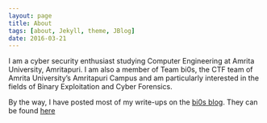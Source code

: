 ```yaml
---
layout: page
title: About
tags: [about, Jekyll, theme, JBlog]
date: 2016-03-21
---
```


<!-- ![jekyll Image](http://dab1nmslvvntp.cloudfront.net/wp-content/uploads/2015/02/1424055625jekyll.png)
{: .image-pull-right}

<center><b>JBlog</b> is a simple jekyll theme.</center> -->

I am a cyber security enthusiast studying Computer Engineering at Amrita University, Amritapuri. I am also a member of Team bi0s, the CTF team of Amrita University’s Amritapuri Campus and am particularly interested in the fields of Binary Exploitation and Cyber Forensics. 

By the way, I have posted most of my write-ups on the [bi0s blog](https://amritabi0s.wordpress.com/). They can be found [here](https://amritabi0s.wordpress.com/author/vignesh362/)
